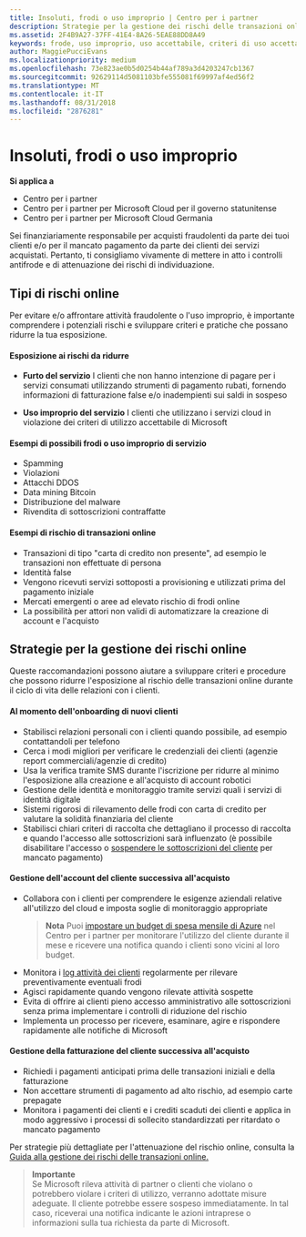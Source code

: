 ```yaml
---
title: Insoluti, frodi o uso improprio | Centro per i partner
description: Strategie per la gestione dei rischi delle transazioni online, compreso il mancato pagamento da parte del cliente per beni e servizi e l'attività fraudolenta o l'uso improprio.
ms.assetid: 2F4B9A27-37FF-41E4-8A26-5EAE88DD8A49
keywords: frode, uso improprio, uso accettabile, criteri di uso accettabile, mancato pagamento, il cliente non pagherà la fattura, rischio online, furto di servizio, abuso di servizio, sospensione di una sottoscrizione,
author: MaggiePucciEvans
ms.localizationpriority: medium
ms.openlocfilehash: 73e823ae0b5d0254b44af789a3d4203247cb1367
ms.sourcegitcommit: 92629114d5081103bfe555081f69997af4ed56f2
ms.translationtype: MT
ms.contentlocale: it-IT
ms.lasthandoff: 08/31/2018
ms.locfileid: "2876281"
---
```

# <a name="non-payment-fraud-or-misuse"></a>Insoluti, frodi o uso improprio

**Si applica a**

-  Centro per i partner
-  Centro per i partner per Microsoft Cloud per il governo statunitense
-  Centro per i partner per Microsoft Cloud Germania

Sei finanziariamente responsabile per acquisti fraudolenti da parte dei tuoi clienti e/o per il mancato pagamento da parte dei clienti dei servizi acquistati. Pertanto, ti consigliamo vivamente di mettere in atto i controlli antifrode e di attenuazione dei rischi di individuazione.

## <a name="types-of-online-risk"></a>Tipi di rischi online

Per evitare e/o affrontare attività fraudolente o l'uso improprio, è importante comprendere i potenziali rischi e sviluppare criteri e pratiche che possano ridurre la tua esposizione.

#### <a name="risk-exposure-to-be-mitigated"></a>Esposizione ai rischi da ridurre

- **Furto del servizio** I clienti che non hanno intenzione di pagare per i servizi consumati utilizzando strumenti di pagamento rubati, fornendo informazioni di fatturazione false e/o inadempienti sui saldi in sospeso

- **Uso improprio del servizio** I clienti che utilizzano i servizi cloud in violazione dei criteri di utilizzo accettabile di Microsoft

#### <a name="examples-of-possible-fraud-or-service-abuse"></a>Esempi di possibili frodi o uso improprio di servizio
- Spamming
- Violazioni
- Attacchi DDOS
- Data mining Bitcoin
- Distribuzione del malware
- Rivendita di sottoscrizioni contraffatte 

#### <a name="examples-of-online-transaction-risk"></a>Esempi di rischio di transazioni online
- Transazioni di tipo "carta di credito non presente", ad esempio le transazioni non effettuate di persona
- Identità false
- Vengono ricevuti servizi sottoposti a provisioning e utilizzati prima del pagamento iniziale
- Mercati emergenti o aree ad elevato rischio di frodi online
- La possibilità per attori non validi di automatizzare la creazione di account e l'acquisto

## <a name="strategies-for-managing-online-risk"></a>Strategie per la gestione dei rischi online

Queste raccomandazioni possono aiutare a sviluppare criteri e procedure che possono ridurre l'esposizione al rischio delle transazioni online durante il ciclo di vita delle relazioni con i clienti.  

#### <a name="when-onboarding-new-customers"></a>Al momento dell'onboarding di nuovi clienti
- Stabilisci relazioni personali con i clienti quando possibile, ad esempio contattandoli per telefono
- Cerca i modi migliori per verificare le credenziali dei clienti (agenzie report commerciali/agenzie di credito) 
- Usa la verifica tramite SMS durante l'iscrizione per ridurre al minimo l'esposizione alla creazione e all'acquisto di account robotici
- Gestione delle identità e monitoraggio tramite servizi quali i servizi di identità digitale
- Sistemi rigorosi di rilevamento delle frodi con carta di credito per valutare la solidità finanziaria del cliente
- Stabilisci chiari criteri di raccolta che dettagliano il processo di raccolta e quando l'accesso alle sottoscrizioni sarà influenzato (è possibile disabilitare l'accesso o [sospendere le sottoscrizioni del cliente](suspend-a-subscription.md) per mancato pagamento)

#### <a name="post-purchase-customer-account-management"></a>Gestione dell'account del cliente successiva all'acquisto
- Collabora con i clienti per comprendere le esigenze aziendali relative all'utilizzo del cloud e imposta soglie di monitoraggio appropriate
    >**Nota** Puoi [impostare un budget di spesa mensile di Azure](set-an-azure-spending-budget-for-your-customers.md) nel Centro per i partner per monitorare l'utilizzo del cliente durante il mese e ricevere una notifica quando i clienti sono vicini al loro budget.
- Monitora i [log attività dei clienti](activity-logs.md) regolarmente per rilevare preventivamente eventuali frodi
- Agisci rapidamente quando vengono rilevate attività sospette
- Evita di offrire ai clienti pieno accesso amministrativo alle sottoscrizioni senza prima implementare i controlli di riduzione del rischio
- Implementa un processo per ricevere, esaminare, agire e rispondere rapidamente alle notifiche di Microsoft

#### <a name="post-purchase-customer-billing-management"></a>Gestione della fatturazione del cliente successiva all'acquisto
- Richiedi i pagamenti anticipati prima delle transazioni iniziali e della fatturazione 
- Non accettare strumenti di pagamento ad alto rischio, ad esempio carte prepagate
- Monitora i pagamenti dei clienti e i crediti scaduti dei clienti e applica in modo aggressivo i processi di sollecito standardizzati per ritardato o mancato pagamento

Per strategie più dettagliate per l'attenuazione del rischio online, consulta la [Guida alla gestione dei rischi delle transazioni online.](https://assets.windowsphone.com/7d885238-e13b-4f10-a682-3d5adacd2859/CSP-PartnerRiskGuide-APSFinal_InvariantCulture_Default.zip)

>**Importante**<br>
Se Microsoft rileva attività di partner o clienti che violano o potrebbero violare i criteri di utilizzo, verranno adottate misure adeguate. Il cliente potrebbe essere sospeso immediatamente. In tal caso, riceverai una notifica indicante le azioni intraprese o informazioni sulla tua richiesta da parte di Microsoft.

 

 



